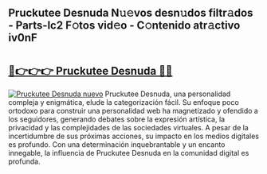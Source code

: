 ## Pruckutee Desnuda N𝚞𝚎vos desn𝚞dos filtr𝚊dos - Parts-lc2 F𝚘tos vid𝚎o - C𝚘ntenido atr𝚊ctivo iv0nF

# <h2><a href="http://mb1yxf.tromn.icu/?c=Pruckutee+Desnuda">🔗👉👉👉 Pruckutee Desnuda 🔗🔗</a></h2>

[![Pruckutee Desnuda nuevo](https://i.imgur.com/pEAQMta.gif)](http://mb1yxf.tromn.icu/?c=Pruckutee+Desnuda)
Pruckutee Desnuda, una personalidad compleja y enigmática, elude la categorización fácil. Su enfoque poco ortodoxo para construir una personalidad web ha magnetizado y ofendido a los seguidores, generando debates sobre la expresión artística, la privacidad y las complejidades de las sociedades virtuales. A pesar de la incertidumbre de sus próximas acciones, su impacto en los medios digitales es profundo. Con una determinación inquebrantable y un encanto innegable, la influencia de Pruckutee Desnuda en la comunidad digital es profunda.
